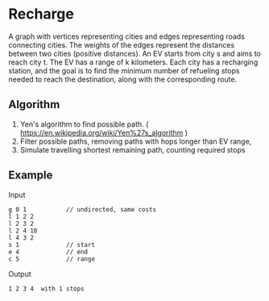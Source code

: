 # Recharge

A graph with vertices representing cities and edges representing roads connecting cities. The weights of the edges represent the distances between two cities (positive distances). An EV starts from city s and aims to reach city t. The EV has a range of k kilometers. Each city has a recharging station, and the goal is to find the minimum number of refueling stops needed to reach the destination, along with the corresponding route.

## Algorithm

1. Yen's algorithm to find possible path. ( https://en.wikipedia.org/wiki/Yen%27s_algorithm )
2. Filter possible paths, removing paths with hops longer than EV range,
3. Simulate travelling shortest remaining path, counting required stops

## Example

Input

```
g 0 1           // undirected, same costs
l 1 2 2
l 2 3 2
l 2 4 10
l 4 3 2
s 1             // start
e 4             // end
c 5             // range
```

Output

```
1 2 3 4  with 1 stops
```

